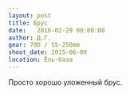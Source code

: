 ```yaml
---
layout: post
title: Брус
date:   2016-02-29 00:00:00
author: Д.Г.
gear: 70D / 55-250mm
shoot_date: 2015-06-09
location: Ёль-база
---
```


Просто хорошо уложенный брус.

